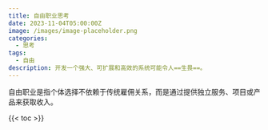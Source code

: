 ```yaml
---
title: 自由职业思考
date: 2023-11-04T05:00:00Z
image: /images/image-placeholder.png
categories:
  - 思考
tags:
  - 自由
description: 开发一个强大、可扩展和高效的系统可能令人==生畏==。
---
```



自由职业是指个体选择不依赖于传统雇佣关系，而是通过提供独立服务、项目或产品来获取收入。

<!--more-->
{{< toc >}}